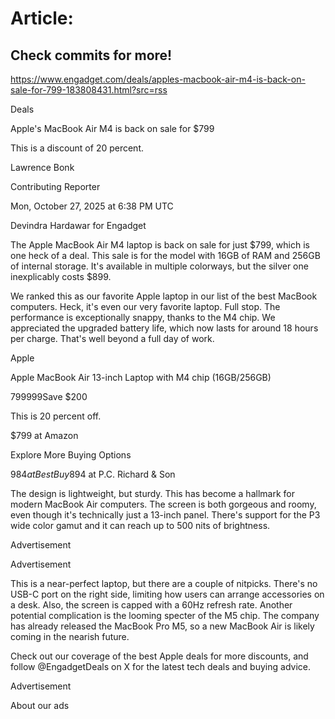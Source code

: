 # Article:

## Check commits for more!
https://www.engadget.com/deals/apples-macbook-air-m4-is-back-on-sale-for-799-183808431.html?src=rss

Deals

Apple's MacBook Air M4 is back on sale for $799

This is a discount of 20 percent.

Lawrence Bonk

Contributing Reporter

Mon, October 27, 2025 at 6:38 PM UTC

Devindra Hardawar for Engadget

The Apple MacBook Air M4 laptop is back on sale for just $799, which is one heck of a deal. This sale is for the model with 16GB of RAM and 256GB of internal storage. It's available in multiple colorways, but the silver one inexplicably costs $899.

We ranked this as our favorite Apple laptop in our list of the best MacBook computers. Heck, it's even our very favorite laptop. Full stop. The performance is exceptionally snappy, thanks to the M4 chip. We appreciated the upgraded battery life, which now lasts for around 18 hours per charge. That's well beyond a full day of work.

Apple

Apple MacBook Air 13-inch Laptop with M4 chip (16GB/256GB)

$799$999Save $200

This is 20 percent off.

$799 at Amazon

Explore More Buying Options

$984 at Best Buy$894 at P.C. Richard & Son

The design is lightweight, but sturdy. This has become a hallmark for modern MacBook Air computers. The screen is both gorgeous and roomy, even though it's technically just a 13-inch panel. There's support for the P3 wide color gamut and it can reach up to 500 nits of brightness.

Advertisement

Advertisement

This is a near-perfect laptop, but there are a couple of nitpicks. There's no USB-C port on the right side, limiting how users can arrange accessories on a desk. Also, the screen is capped with a 60Hz refresh rate. Another potential complication is the looming specter of the M5 chip. The company has already released the MacBook Pro M5, so a new MacBook Air is likely coming in the nearish future.

Check out our coverage of the best Apple deals for more discounts, and follow @EngadgetDeals on X for the latest tech deals and buying advice.

Advertisement

About our ads